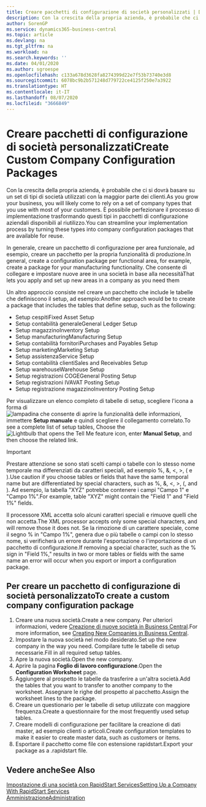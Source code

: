```yaml
---
title: Creare pacchetti di configurazione di società personalizzati | Documenti Microsoft
description: Con la crescita della propria azienda, è probabile che ci si dovrà basare su un set di tipi di società utilizzati con la maggior parte dei clienti. È possibile perfezionare il processo di implementazione trasformando questi tipi in pacchetti di configurazione aziendali disponibili al riutilizzo.
author: SorenGP
ms.service: dynamics365-business-central
ms.topic: article
ms.devlang: na
ms.tgt_pltfrm: na
ms.workload: na
ms.search.keywords: ''
ms.date: 04/01/2020
ms.author: sgroespe
ms.openlocfilehash: c133a678d3628fa8274399d22e7f53b73740e3d8
ms.sourcegitcommit: 6078bc9b2b571248d779722ce4125f250e7a3922
ms.translationtype: HT
ms.contentlocale: it-IT
ms.lasthandoff: 08/07/2020
ms.locfileid: "3666849"
---
```

# <a name="create-custom-company-configuration-packages"></a><span data-ttu-id="364aa-104">Creare pacchetti di configurazione di società personalizzati</span><span class="sxs-lookup"><span data-stu-id="364aa-104">Create Custom Company Configuration Packages</span></span>
<span data-ttu-id="364aa-105">Con la crescita della propria azienda, è probabile che ci si dovrà basare su un set di tipi di società utilizzati con la maggior parte dei clienti.</span><span class="sxs-lookup"><span data-stu-id="364aa-105">As you grow your business, you will likely come to rely on a set of company types that you use with most of your customers.</span></span> <span data-ttu-id="364aa-106">È possibile perfezionare il processo di implementazione trasformando questi tipi in pacchetti di configurazione aziendali disponibili al riutilizzo.</span><span class="sxs-lookup"><span data-stu-id="364aa-106">You can streamline your implementation process by turning these types into company configuration packages that are available for reuse.</span></span>  

<span data-ttu-id="364aa-107">In generale, creare un pacchetto di configurazione per area funzionale, ad esempio, creare un pacchetto per la propria funzionalità di produzione.</span><span class="sxs-lookup"><span data-stu-id="364aa-107">In general, create a configuration package per functional area, for example, create a package for your manufacturing functionality.</span></span> <span data-ttu-id="364aa-108">Che consente di collegare e impostare nuove aree in una società in base alla necessità</span><span class="sxs-lookup"><span data-stu-id="364aa-108">That lets you apply and set up new areas in a company as you need them</span></span>  

<span data-ttu-id="364aa-109">Un altro approccio consiste nel creare un pacchetto che include le tabelle che definiscono il setup, ad esempio:</span><span class="sxs-lookup"><span data-stu-id="364aa-109">Another approach would be to create a package that includes the tables that define setup, such as the following:</span></span>  

-   <span data-ttu-id="364aa-110">Setup cespiti</span><span class="sxs-lookup"><span data-stu-id="364aa-110">Fixed Asset Setup</span></span>  
-   <span data-ttu-id="364aa-111">Setup contabilità generale</span><span class="sxs-lookup"><span data-stu-id="364aa-111">General Ledger Setup</span></span>  
-   <span data-ttu-id="364aa-112">Setup magazzino</span><span class="sxs-lookup"><span data-stu-id="364aa-112">Inventory Setup</span></span>  
-   <span data-ttu-id="364aa-113">Setup manufacturing</span><span class="sxs-lookup"><span data-stu-id="364aa-113">Manufacturing Setup</span></span>  
-   <span data-ttu-id="364aa-114">Setup contabilità fornitori</span><span class="sxs-lookup"><span data-stu-id="364aa-114">Purchases and Payables Setup</span></span>  
-   <span data-ttu-id="364aa-115">Setup marketing</span><span class="sxs-lookup"><span data-stu-id="364aa-115">Marketing Setup</span></span>  
-   <span data-ttu-id="364aa-116">Setup assistenza</span><span class="sxs-lookup"><span data-stu-id="364aa-116">Service Setup</span></span>  
-   <span data-ttu-id="364aa-117">Setup contabilità clienti</span><span class="sxs-lookup"><span data-stu-id="364aa-117">Sales and Receivables Setup</span></span>  
-   <span data-ttu-id="364aa-118">Setup warehouse</span><span class="sxs-lookup"><span data-stu-id="364aa-118">Warehouse Setup</span></span>  
-   <span data-ttu-id="364aa-119">Setup registrazioni COGE</span><span class="sxs-lookup"><span data-stu-id="364aa-119">General Posting Setup</span></span>  
-   <span data-ttu-id="364aa-120">Setup registrazioni IVA</span><span class="sxs-lookup"><span data-stu-id="364aa-120">VAT Posting Setup</span></span>  
-   <span data-ttu-id="364aa-121">Setup registrazione magazzino</span><span class="sxs-lookup"><span data-stu-id="364aa-121">Inventory Posting Setup</span></span>  

<span data-ttu-id="364aa-122">Per visualizzare un elenco completo di tabelle di setup, scegliere l'icona a forma di ![lampadina che consente di aprire la funzionalità delle informazioni](media/ui-search/search_small.png "Informazioni sull'operazione che si desidera eseguire"), immettere **Setup manuale** e quindi scegliere il collegamento correlato.</span><span class="sxs-lookup"><span data-stu-id="364aa-122">To see a complete list of setup tables, Choose the ![Lightbulb that opens the Tell Me feature](media/ui-search/search_small.png "Tell me what you want to do") icon, enter **Manual Setup**, and then choose the related link.</span></span>  

> [!IMPORTANT]
> <span data-ttu-id="364aa-123">Prestare attenzione se sono stati scelti campi o tabelle con lo stesso nome temporale ma differenziati da caratteri speciali, ad esempio %, &, <, >, ( e ).</span><span class="sxs-lookup"><span data-stu-id="364aa-123">Use caution if you choose tables or fields that have the same temporal name but are differentiated by special characters, such as %, &, <, >, (, and ).</span></span> <span data-ttu-id="364aa-124">Ad esempio, la tabella "XYZ" potrebbe contenere i campi "Campo 1" e "Campo 1%".</span><span class="sxs-lookup"><span data-stu-id="364aa-124">For example, table "XYZ" might contain the "Field 1" and "Field 1%" fields.</span></span>
>
> <span data-ttu-id="364aa-125">Il processore XML accetta solo alcuni caratteri speciali e rimuove quelli che non accetta.</span><span class="sxs-lookup"><span data-stu-id="364aa-125">The XML processor accepts only some special characters, and will remove those it does not.</span></span> <span data-ttu-id="364aa-126">Se la rimozione di un carattere speciale, come il segno % in "Campo 1%", genera due o più tabelle o campi con lo stesso nome, si verificherà un errore durante l'esportazione o l'importazione di un pacchetto di configurazione.</span><span class="sxs-lookup"><span data-stu-id="364aa-126">If removing a special character, such as the % sign in "Field 1%," results in two or more tables or fields with the same name an error will occur when you export or import a configuration package.</span></span>

## <a name="to-create-a-custom-company-configuration-package"></a><span data-ttu-id="364aa-127">Per creare un pacchetto di configurazione di società personalizzato</span><span class="sxs-lookup"><span data-stu-id="364aa-127">To create a custom company configuration package</span></span>  
1.  <span data-ttu-id="364aa-128">Creare una nuova società.</span><span class="sxs-lookup"><span data-stu-id="364aa-128">Create a new company.</span></span> <span data-ttu-id="364aa-129">Per ulteriori informazioni, vedere [Creazione di nuove società in Business Central](about-new-company.md).</span><span class="sxs-lookup"><span data-stu-id="364aa-129">For more information, see [Creating New Companies in Business Central](about-new-company.md).</span></span>  
3.  <span data-ttu-id="364aa-130">Impostare la nuova società nel modo desiderato.</span><span class="sxs-lookup"><span data-stu-id="364aa-130">Set up the new company in the way you need.</span></span> <span data-ttu-id="364aa-131">Compilare tutte le tabelle di setup necessarie.</span><span class="sxs-lookup"><span data-stu-id="364aa-131">Fill in all required setup tables.</span></span>  
4.  <span data-ttu-id="364aa-132">Apre la nuova società.</span><span class="sxs-lookup"><span data-stu-id="364aa-132">Open the new company.</span></span>
5. <span data-ttu-id="364aa-133">Aprire la pagina **Foglio di lavoro configurazione**.</span><span class="sxs-lookup"><span data-stu-id="364aa-133">Open the **Configuration Worksheet** page.</span></span>  
6.  <span data-ttu-id="364aa-134">Aggiungere al prospetto le tabelle da trasferire a un'altra società.</span><span class="sxs-lookup"><span data-stu-id="364aa-134">Add the tables that you want to transfer to another company to the worksheet.</span></span> <span data-ttu-id="364aa-135">Assegnare le righe del prospetto al pacchetto.</span><span class="sxs-lookup"><span data-stu-id="364aa-135">Assign the worksheet lines to the package.</span></span>  
7.  <span data-ttu-id="364aa-136">Creare un questionario per le tabelle di setup utilizzate con maggiore frequenza.</span><span class="sxs-lookup"><span data-stu-id="364aa-136">Create a questionnaire for the most frequently used setup tables.</span></span>  
8.  <span data-ttu-id="364aa-137">Creare modelli di configurazione per facilitare la creazione di dati master, ad esempio clienti o articoli.</span><span class="sxs-lookup"><span data-stu-id="364aa-137">Create configuration templates to make it easier to create master data, such as customers or items.</span></span>  
9.  <span data-ttu-id="364aa-138">Esportare il pacchetto come file con estensione rapidstart.</span><span class="sxs-lookup"><span data-stu-id="364aa-138">Export your package as a .rapidstart file.</span></span>  

## <a name="see-also"></a><span data-ttu-id="364aa-139">Vedere anche</span><span class="sxs-lookup"><span data-stu-id="364aa-139">See Also</span></span>  
[<span data-ttu-id="364aa-140">Impostazione di una società con RapidStart Services</span><span class="sxs-lookup"><span data-stu-id="364aa-140">Setting Up a Company With RapidStart Services</span></span>](admin-set-up-a-company-with-rapidstart.md)  
[<span data-ttu-id="364aa-141">Amministrazione</span><span class="sxs-lookup"><span data-stu-id="364aa-141">Administration</span></span>](admin-setup-and-administration.md)
